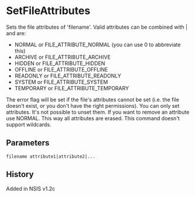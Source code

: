 # SetFileAttributes

Sets the file attributes of 'filename'. Valid attributes can be combined with | and are:

* NORMAL or FILE_ATTRIBUTE_NORMAL (you can use 0 to abbreviate this)
* ARCHIVE or FILE_ATTRIBUTE_ARCHIVE
* HIDDEN or FILE_ATTRIBUTE_HIDDEN
* OFFLINE or FILE_ATTRIBUTE_OFFLINE
* READONLY or FILE_ATTRIBUTE_READONLY
* SYSTEM or FILE_ATTRIBUTE_SYSTEM
* TEMPORARY or FILE_ATTRIBUTE_TEMPORARY

The error flag will be set if the file's attributes cannot be set (i.e. the file doesn't exist, or you don't have the right permissions). You can only set attributes. It's not possible to unset them. If you want to remove an attribute use NORMAL. This way all attributes are erased. This command doesn't support wildcards.

## Parameters

    filename attribute1|attribute2|...

## History

Added in NSIS v1.2c
